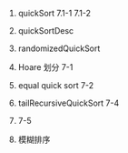 
1. quickSort
7.1-1
7.1-2

2. quickSortDesc

3. randomizedQuickSort

4. Hoare 划分
7-1

5. equal quick sort
   7-2

6. tailRecursiveQuickSort
7-4

7. 7-5

8. 模糊排序
